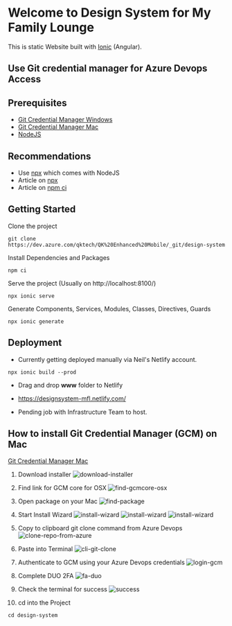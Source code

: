 # Welcome to Design System for My Family Lounge
This is static Website built with [Ionic](https://ionicframework.com/docs) (Angular).

## Use Git credential manager for Azure Devops Access

## Prerequisites
- [Git Credential Manager Windows](https://github.com/microsoft/Git-Credential-Manager-for-Windows)
- [Git Credential Manager Mac](https://github.com/microsoft/Git-Credential-Manager-Core#download-and-install)
- [NodeJS](https://nodejs.org/en/)
 
## Recommendations
- Use [npx](https://www.npmjs.com/package/npx) which comes with NodeJS
- Article on [npx](https://medium.com/@maybekatz/introducing-npx-an-npm-package-runner-55f7d4bd282b)
- Article on [npm ci](https://medium.com/better-programming/npm-ci-vs-npm-install-which-should-you-use-in-your-node-js-projects-51e07cb71e26)

## Getting Started
Clone the project
```
git clone https://dev.azure.com/qktech/QK%20Enhanced%20Mobile/_git/design-system
```
Install Dependencies and Packages
```
npm ci
```
Serve the project (Usually on http://localhost:8100/)
```
npx ionic serve
```
Generate Components, Services, Modules, Classes, Directives, Guards
```
npx ionic generate
```
## Deployment
* Currently getting deployed manually via Neil's Netlify account.

```
npx ionic build --prod
```

* Drag and drop **www** folder to Netlify

* https://designsystem-mfl.netlify.com/


* Pending job with Infrastructure Team to host.

## How to install Git Credential Manager (GCM) on Mac
[Git Credential Manager Mac](https://github.com/microsoft/Git-Credential-Manager-Core#download-and-install)
1. Download installer
![download-installer](/readme-assets/readme--1-download-installer.png)

2. Find link for GCM core for OSX
![find-gcmcore-osx](/readme-assets/readme--2-find-gcmcore-osx.png)

3. Open package on your Mac
![find-package](/readme-assets/readme--3-find-package.png)

4. Start Install Wizard
![install-wizard](/readme-assets/readme--4-install-wizard.png)
![install-wizard](/readme-assets/readme--5-install-wizard.png)
![install-wizard](/readme-assets/readme--6-install-wizard.png)

5. Copy to clipboard git clone command from Azure Devops
![clone-repo-from-azure](/readme-assets/readme--7-clone-repo-from-azure.png)

6. Paste into Terminal
![cli-git-clone](/readme-assets/readme--8-cli-git-clone.png)

7. Authenticate to GCM using your Azure Devops credentials
![login-gcm](/readme-assets/readme--9-login-gcm.png)

8. Complete DUO 2FA
![fa-duo](/readme-assets/readme--10-2fa-duo.png)

9. Check the terminal for success
![success](/readme-assets/readme--11-success.png)

10. cd into the Project
```
cd design-system
```








